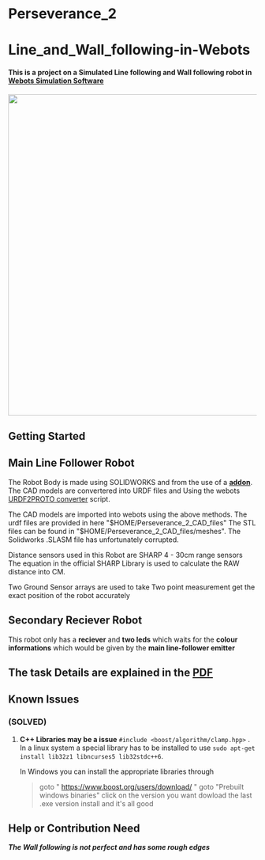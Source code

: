 # Perseverance_2
# Line_and_Wall_following-in-Webots
#### This is a project on a Simulated Line following and Wall following robot in [Webots Simulation Software](https://github.com/cyberbotics/webots)

<img src='https://raw.githubusercontent.com/LikDev-256/Perseverance_2--Line_and_Wall_following-in-Webots/main/Videos/giphy.gif' width=650/>

## Getting Started

## Main Line Follower Robot

The Robot Body is made using SOLIDWORKS and from the use of a [**addon**](http://wiki.ros.org/sw_urdf_exporter). The CAD models are convertered into URDF files and Using the webots [URDF2PROTO converter](https://github.com/cyberbotics/urdf2webots) script.

The CAD models are imported into webots using the above methods. The urdf files are provided in here "$HOME/Perseverance_2_CAD_files"
The STL files can be found in "$HOME/Perseverance_2_CAD_files/meshes".
The Solidworks .SLASM file has unfortunately corrupted.

Distance sensors used in this Robot are SHARP 4 - 30cm range sensors
The equation in the official SHARP Library is used to calculate the RAW distance into CM.

Two Ground Sensor arrays are used to take Two point measurement get the exact position of the robot accurately

## Secondary Reciever Robot

This robot only has a **reciever** and **two leds** which waits for the **colour informations** which would be given by the **main line-follower emitter**

## The task Details are explained in the [PDF](https://github.com/LikDev-256/Perseverance_2--Line_and_Wall_following-in-Webots/blob/main/Final%20task%20description.pdf)

## Known Issues

### (SOLVED)
1. **C++ Libraries may be a issue** `#include <boost/algorithm/clamp.hpp>` .
   In a linux system a special library has to be installed to use `sudo apt-get install lib32z1 libncurses5 lib32stdc++6`.
   
   In Windows you can install the appropriate libraries through
   
   >goto " https://www.boost.org/users/download/ "
   >goto "Prebuilt windows binaries"
   >click on the version you want
   >dowload the last .exe version
   >install and it's all good

  ## Help or Contribution Need
  _**The Wall following is not perfect and has some rough edges**_
